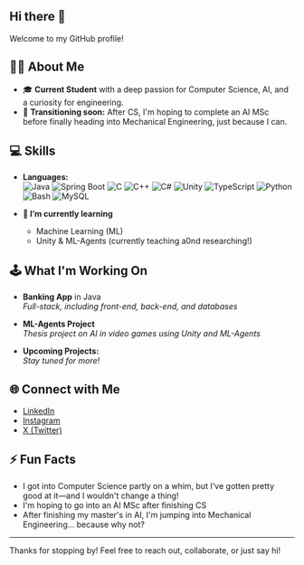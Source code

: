 ## Hi there 👋

Welcome to my GitHub profile!

## 👨‍🎓 About Me

- 🎓 **Current Student** with a deep passion for Computer Science, AI, and a curiosity for engineering.
- 🚀 **Transitioning soon:** After CS, I'm hoping to complete an AI MSc before finally heading into Mechanical Engineering, just because I can.

## 💻 Skills

- **Languages:**  
  ![Java](https://img.shields.io/badge/Java-%23ED8B00.svg?style=for-the-badge&logo=openjdk&logoColor=white)
  ![Spring Boot](https://img.shields.io/badge/Spring%20Boot-6DB33F?style=for-the-badge&logo=springboot&logoColor=fff)
  ![C](https://img.shields.io/badge/C-%2300599C.svg?style=for-the-badge&logo=c&logoColor=white)
  ![C++](https://img.shields.io/badge/C++-%2300599C.svg?style=for-the-badge&logo=c%2B%2B&logoColor=white)
  ![C#](https://custom-icon-badges.demolab.com/badge/C%23-%23239120.svg?style=for-the-badge&logo=cshrp&logoColor=white)
  ![Unity](https://img.shields.io/badge/Unity-%23000000.svg?style=for-the-badge&logo=unity&logoColor=white)
  ![TypeScript](https://img.shields.io/badge/TypeScript-%23007ACC.svg?style=for-the-badge&logo=typescript&logoColor=white)
  ![Python](https://img.shields.io/badge/Python-%233776AB.svg?style=for-the-badge&logo=python&logoColor=white)
  ![Bash](https://img.shields.io/badge/Bash-4EAA25?style=for-the-badge&logo=gnubash&logoColor=fff)
  ![MySQL](https://img.shields.io/badge/MySQL-4479A1?style=for-the-badge&logo=mysql&logoColor=fff)

- **🌱 I’m currently learning**  
  - Machine Learning (ML)
  - Unity & ML-Agents (currently teaching a0nd researching!)

## 🕹️ What I'm Working On

- **Banking App** in Java  
  _Full-stack, including front-end, back-end, and databases_

- **ML-Agents Project**  
  _Thesis project on AI in video games using Unity and ML-Agents_

- **Upcoming Projects:**  
  _Stay tuned for more!_

## 🌐 Connect with Me

- [LinkedIn](https://www.linkedin.com/in/whard-assaf/)
- [Instagram](https://www.instagram.com/whard.assaf3/)
- [X (Twitter)](https://x.com/Whard_Assaf)

## ⚡ Fun Facts

- I got into Computer Science partly on a whim, but I've gotten pretty good at it—and I wouldn't change a thing!
- I'm hoping to go into an AI MSc after finishing CS
- After finishing my master's in AI, I'm jumping into Mechanical Engineering… because why not?

---

Thanks for stopping by! Feel free to reach out, collaborate, or just say hi!
